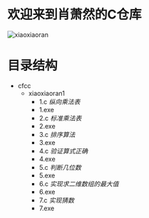 # 欢迎来到肖萧然的C仓库

![xiaoxiaoran](https://ss2.bdstatic.com/70cFvnSh_Q1YnxGkpoWK1HF6hhy/it/u=4087057811,445331467&fm=26&gp=0.jpg)

目录结构
========
+ cfcc
  + xiaoxiaoran1
    + 1.c   *纵向乘法表*
    + 1.exe
    + 2.c  *标准乘法表*
    + 2.exe
    + 3.c  *排序算法*
    + 3.exe
    + 4.c  *验证算式正确*
    + 4.exe
    + 5.c *判断几位数*
    + 5.exe
    + 6.c *实现求二维数组的最大值*
    + 6.exe 
    + 7.c *实现猜数*
    + 7.exe
 
